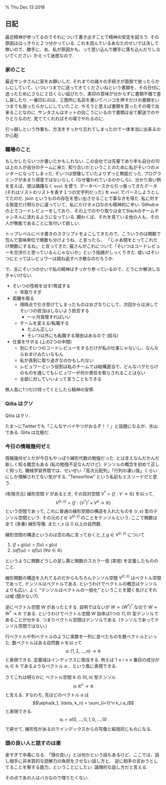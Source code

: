 % Thu Dec 13 2018

## 日記

最近精神が参ってるのでそれについて書き出すことで精神の安定を図ろう.
その原因ははっきりと２つ分かっている.
これを読んでいるあなたのせいでは決して無いので、勝手に、あ、私が原因かも、って思い込んで勝手に落ち込んだりしないでください.
かえって迷惑なので.

### 家のこと

最近サンタさんに家をお願いした.
それまでの諸々の手続きが面倒で放ったらかしにしていて、いついつまでに送ってきてくださいねという書類を、その日付に送ったためにさらに２日くらい延びたり、実印の意味が分からずに書類不備で差し戻したり.
一番凹むのは、三箇所に名前を書いてハンコを押すだけの書類をいつまでも放ったらかしにしていたこと.
やろうと思えば書類を貰ったその場で出来ることなのに.
サンタさんはネットの向こうにいるので書類は全て郵送でのやりとりなのだ.
見ててくれればその場でやれるのに.

引っ越しという作業も、方法をすっかり忘れてしまったので一体本当に出来るのか心配.

### 職場のこと

もしかしたらいつか書いたかもしれない.
この会社では先輩であり年も自分の10は上の人が自分のチームに来た.
知り合いだということのために私がそいつのメンターになってしまった.
そいつは想像していたよりずっと無能だった.
プログラミングがあまり得意ではないらしく (なぜ雇われているのかしら)、分かり良い例を言えば、彼は躊躇なく `eval` を使う.
データベースから引っ張ってきたデータ (それはリストのリストを表す１つの文字列だった) を `eval` でパースしようとしてたのだ.
json というものの存在を思い出させることで事なきを得た.
私に対する態度だけ明らかに違っていて、私にだけタメ口なのも精神的に辛い.
Github:e の上でコードレビューをしており、その上でのやり取りは全てSlackのチームチャンネルに流れるようになっている.
願わくば、それを見ている他の人も、その人が無能であることに気付いて欲しい.

トップレベルにベタ書きのスクリプトをよこしてきたので、こういうのは関数で包んで意味単位で関数も分けようね、と言ったら、
「じゃあ間をとってこれだけ関数にするね」
と言ってきた.
猫さんがこれについて「そいつはコードレビューを交渉だと思っているんじゃないか」という指摘がしっくりきた.
或いはそいつにとってはレビュワーは跳ね返すべき敵なのだろうか.

で、主にそいつのせいで私の精神はすっかり参っているので、どうにか解決しなきゃいけない.

- そいつの性格を治す/育成する
    - 年取りすぎ
- 距離を取る
    - 現時点で引き受けてしまったものはおざなりにして、次回からは決してそいつの担当はしないよう拒否する
        - 一ヶ月我慢すればいい
    - チームを変える/転職する
        - たぶん正しい
        - そいつ以外にも転職する理由はあるので (給与)
- 仕事をサボる (上の2つの中間)
    - 別にそいつのコードレビューをするだけが私の仕事じゃないし、なんならおまけみたいなもん
    - 私が真剣に取り過ぎなのかもしれない
    - レビュワーという役割は私のチームでは結構適当で、どんなバグだらけのものを通してもレビュワーが何か責任を取らされることはない
    - 全部に対していいよって言うこともできる

無人島に1つだけ持ってくとしたら精神の安寧.

### Qiita はクソ

Qiita はクソ.

たま〜にTwitterでも「こんなヤバイやつがおるぞ！！」と話題になるが、氷山である.
Qiita は北極だ.

### 今日の情報幾何ゼミ

情報幾何ゼミだが今日もやっぱり線形代数の勉強だった.
とは言えなんだかんだ新しく知る概念もある (私の勉強不足なんだけど).
テンソルの概念を初めて正しく知った.
機械学習界隈では、せいぜい「高次元配列」「行列の凄い版」くらいにしか理解されてない気がする.
"Tensorflow" という名前もミスリードだと思う.

(有限次元) 線形空間 $V$ があるとき, その双対空間 $V^*=\{ f : V \to \mathbb{R} \}$ を以って,
$$V^{(r,s)} = \{ f : (V^*)^r \times V^s \to \mathbb R\}$$
という空間であって, これに普通の線形空間の構造を入れたものを $(r,s)$ 型のテンソル空間という.
その元の $f \in V^{(r,s)}$ のことをテンソルという.
ここで関数は全て (多重) 線形写像.
また $r,s$ は $0$ 以上の自然数.

線形空間の構造というのは念の為に言っておくと,
$f,g \in V^{(r,s)}$ について

1. $(f+g)(u) = f(u) + g(u)$
1. $(\alpha f)(u) = \alpha f(u)$ ($\forall \alpha \in \mathbb R$)

というように関数どうしの足し算と関数のスカラー倍 (実倍) を定義したもののこと.

線形関数の構造を入れてるのだからもちろんテンソル空間 $V^{(r,s)}$ はベクトル空間であって, テンソルはベクトルである.
というわけでベクトルの概念はテンソルよりも広い.
よく "テンソルはベクトルの一般化" ということを聞く気けどそれは嘘 (聞かない?).

逆にベクトル空間 $W$ があったとする.
自明ではないが
$W \simeq (W^*)^*$
なので
$W \simeq W^* \to \mathbb R$
である.
というわけでベクトル空間 $W$ 自体は1つの $(1,0)$ 型テンソルであることが分かる.
つまりベクトル空間はテンソルである.  (テンソルであってテンソル空間ではない.)

行ベクトルや列ベクトルのように実数を一列に並べたものを数ベクトルといった.
数ベクトルはある自然数 $n$ を以って
$$a \colon \{1,2,\ldots,n\} \to \mathbb R$$
と表現できる.
定義域はインデックスに相当する.
例えば $1 \leq i \leq n$ 番目の成分が $a_i \in \mathbb{R}$ であるようなベクトル $a$ 、という風に表現できる.

さてこれは明らかに ベクトル空間 $\mathbb R$ の $(0,n)$ 型テンソル
$$\alpha \colon \mathbb{R}^n \to \mathbb{R}$$
と言える.
すなわち, 先ほどのベクトル $a$ は
$$\alpha(k_1, \ldots, k_n) = \sum_{i=1}^n k_i a_i$$
と表現できる.
$$a_i = \alpha(0,\ldots,0,1,0,\ldots,0)$$
で戻せて,
線形性があるのでインデックスからの写像と結局同じものになる.

### 頭の良い人と話すのは楽

楽すぎて中毒になる.
「頭の良い」とは何かという話もあるけど、ここでは、話し相手に非本質的な読解力の負担をさせない話し方と、
逆に相手の言おうとしてることを察する能力、ということにしたい.
論理的な話し方だと言える.

その点であの人はバカなので喋りたくない.
